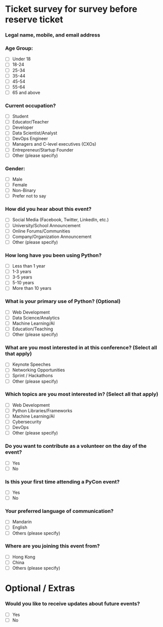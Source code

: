 # Ticket survey for survey before reserve ticket

### Legal name, mobile, and email address

### Age Group:
- [ ] Under 18
- [ ] 18-24
- [ ] 25-34
- [ ] 35-44
- [ ] 45-54
- [ ] 55-64
- [ ] 65 and above

### Current occupation?
- [ ] Student
- [ ] Educator/Teacher
- [ ] Developer
- [ ] Data Scientist/Analyst
- [ ] DevOps Engineer
- [ ] Managers and C-level executives (CXOs)
- [ ] Entrepreneur/Startup Founder
- [ ] Other (please specify)

### Gender:
- [ ] Male
- [ ] Female
- [ ] Non-Binary
- [ ] Prefer not to say

### How did you hear about this event?
- [ ] Social Media (Facebook, Twitter, LinkedIn, etc.)
- [ ] University/School Announcement
- [ ] Online Forums/Communities
- [ ] Company/Organization Announcement
- [ ] Other (please specify)

### How long have you been using Python?
- [ ] Less than 1 year
- [ ] 1-3 years
- [ ] 3-5 years
- [ ] 5-10 years
- [ ] More than 10 years

### What is your primary use of Python? (Optional)
- [ ] Web Development
- [ ] Data Science/Analytics
- [ ] Machine Learning/AI
- [ ] Education/Teaching
- [ ] Other (please specify)

### What are you most interested in at this conference? (Select all that apply)
- [ ] Keynote Speeches
- [ ] Networking Opportunities
- [ ] Sprint / Hackathons
- [ ] Other (please specify)

### Which topics are you most interested in? (Select all that apply)
- [ ] Web Development
- [ ] Python Libraries/Frameworks
- [ ] Machine Learning/AI
- [ ] Cybersecurity
- [ ] DevOps
- [ ] Other (please specify)

### Do you want to contribute as a volunteer on the day of the event?
- [ ] Yes
- [ ] No

### Is this your first time attending a PyCon event?
- [ ] Yes
- [ ] No

### Your preferred language of communication?
- [ ] Mandarin
- [ ] English
- [ ] Others (please specify)

### Where are you joining this event from?
- [ ] Hong Kong
- [ ] China
- [ ] Others (please specify)

# Optional / Extras
### Would you like to receive updates about future events?
- [ ] Yes
- [ ] No
